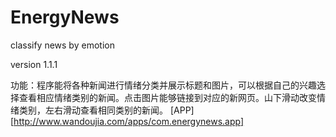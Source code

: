 # EnergyNews
classify news by emotion

version 1.1.1

功能：程序能将各种新闻进行情绪分类并展示标题和图片，可以根据自己的兴趣选择查看相应情绪类别的新闻。点击图片能够链接到对应的新网页。山下滑动改变情绪类别，左右滑动查看相同类别的新闻。
[APP][http://www.wandoujia.com/apps/com.energynews.app]
